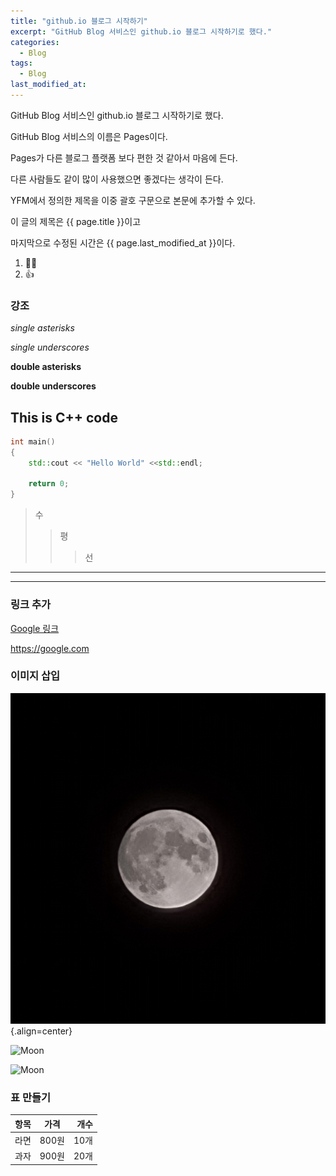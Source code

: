 ```yaml
---
title: "github.io 블로그 시작하기"
excerpt: "GitHub Blog 서비스인 github.io 블로그 시작하기로 했다."
categories:
  - Blog
tags:
  - Blog
last_modified_at: 
---
```


GitHub Blog 서비스인 github.io 블로그 시작하기로 했다.

GitHub Blog 서비스의 이름은 Pages이다.



Pages가 다른 블로그 플랫폼 보다 편한 것 같아서 마음에 든다.

다른 사람들도 같이 많이 사용했으면 좋겠다는 생각이 든다.  



YFM에서 정의한 제목을 이중 괄호 구문으로 본문에 추가할 수 있다.

이 글의 제목은 {{ page.title }}이고

마지막으로 수정된 시간은 {{ page.last_modified_at }}이다.



1. 🐱‍🐉
2. 👍



### 강조

*single asterisks*

_single underscores_

**double asterisks**

__double underscores__



## This is C++ code

```cpp
int main()
{
    std::cout << "Hello World" <<std::endl;
    
    return 0;
}
```

> 수
>
> > 평
> >
> > > 선

***

***

### 링크 추가

[Google 링크](https://google.com)

<https://google.com>



### 이미지 삽입 

![달 사진](https://github.com/hayoonleeMe/hayoonleeMe.github.io/blob/main/assets/images/moon.jpg?raw=true "달 사진"){.align=center}

<img src="C:\Users\LeeHaYoon\Desktop\hayoonleeMe.github.io\assets\images\moon.jpg" width="450px" height="300px" title="px(픽셀) 크기 설정" alt="Moon"></img><br/>

<img src="C:\Users\LeeHaYoon\Desktop\hayoonleeMe.github.io\assets\images\moon.jpg" width="40%" height="30%" title="%(비율) 크기 설정" alt="Moon"></img><br/>



### 표 만들기

| 항목 | 가격  | 개수 |
| :--- | :---: | ---: |
| 라면 | 800원 | 10개 |
| 과자 | 900원 | 20개 |







